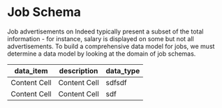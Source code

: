 # Job Schema
Job advertisements on Indeed typically present a subset of the total information - for instance, salary is displayed on some but not all advertisements.  To build a comprehensive data model for jobs, we must determine a data model by looking at the domain of job schemas.

| data_item     | description   | data_type | 
| ------------- | ------------- | ------------- |
| Content Cell  | Content Cell  | sdfsdf |
| Content Cell  | Content Cell  |sdf | 